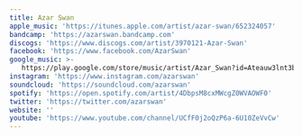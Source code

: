 ```yaml
---
title: Azar Swan
apple_music: 'https://itunes.apple.com/artist/azar-swan/652324057'
bandcamp: 'https://azarswan.bandcamp.com'
discogs: 'https://www.discogs.com/artist/3970121-Azar-Swan'
facebook: 'https://www.facebook.com/AzarSwan'
google_music: >-
   https://play.google.com/store/music/artist/Azar_Swan?id=Ateauw3lnt3bqwqsexjuyggzue4
instagram: 'https://www.instagram.com/azarswan'
soundcloud: 'https://soundcloud.com/azarswan'
spotify: 'https://open.spotify.com/artist/4DbpsM8cxMWcgZ0WVAOWF0'
twitter: 'https://twitter.com/azarswan'
website: ''
youtube: 'https://www.youtube.com/channel/UCfF0j2oQzP6a-6U10ZeVvCw'
---
```


